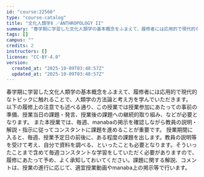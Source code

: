 ```yaml
---
id: "course:22560"
type: "course-catalog"
title: "文化人類学Ⅱ ／ANTHROPOLOGY II"
summary: "春学期に学習した文化人類学の基本概念をふまえて、履修者には応用的で現代的なトピックに触れることで、人類学の方法論と考え方を学んでいただきます。 以下の履修上の注意でも述べる通り、この授業では授業参加にあたっての事前の準備、授業当日の課題・発…"
tags: []
campus: ""
credits: 2
instructors: []
license: "CC-BY-4.0"
version:
  created_at: "2025-10-09T03:48:57Z"
  updated_at: "2025-10-09T03:48:57Z"
---
```

春学期に学習した文化人類学の基本概念をふまえて、履修者には応用的で現代的なトピックに触れることで、人類学の方法論と考え方を学んでいただきます。 以下の履修上の注意でも述べる通り、この授業では授業参加にあたっての事前の準備、授業当日の課題・発言、授業後の課題への継続的取り組み、などが必要となります。 また本授業では、毎週、manabaの掲示を確認しながら教員の説明・解説・指示に従ってコンスタントに課題を進めることが重要です。 授業期間に入ると、毎週、授業予定日の前後に、ある程度の課題を出します。教員の説明等を受けて考え、自分で資料を調べる、といったことも必要となります。そういったことまで含めて毎週コンスタントな学習をしていただく必要がありますので、履修にあたって予め、よく承知しておいてください。課題に関する解説、コメントは、授業の進行に応じて、適宜授業動画やmanaba上の掲示等で行います。
